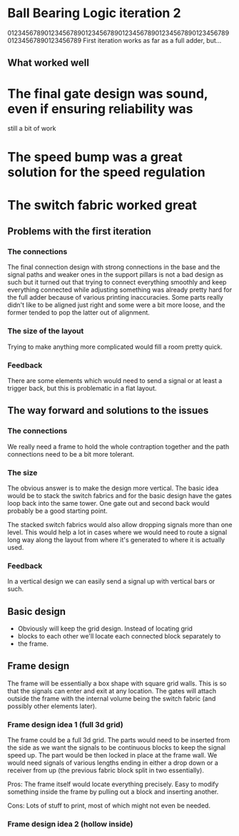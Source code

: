 # Ball Bearing Logic iteration 2
01234567890123456789012345678901234567890123456789012345678901234567890123456789
First iteration works as far as a full adder, but...

## What worked well

# The final gate design was sound, even if ensuring reliability was
  still a bit of work

# The speed bump was a great solution for the speed regulation

# The switch fabric worked great

## Problems with the first iteration

### The connections

The final connection design with strong connections in the base and
the signal paths and weaker ones in the support pillars is not a bad
design as such but it turned out that trying to connect everything
smoothly and keep everything connected while adjusting something was
already pretty hard for the full adder because of various printing
inaccuracies. Some parts really didn't like to be aligned just right
and some were a bit more loose, and the former tended to pop the
latter out of alignment.

### The size of the layout

Trying to make anything more complicated would fill a room pretty
quick.

### Feedback

There are some elements which would need to send a signal or at least
a trigger back, but this is problematic in a flat layout.

## The way forward and solutions to the issues

### The connections

We really need a frame to hold the whole contraption together and the
path connections need to be a bit more tolerant.

### The size

The obvious answer is to make the design more vertical. The basic idea
would be to stack the switch fabrics and for the basic design have the
gates loop back into the same tower. One gate out and second back
would probably be a good starting point.

The stacked switch fabrics would also allow dropping signals more than
one level.  This would help a lot in cases where we would need to
route a signal long way along the layout from where it's generated to
where it is actually used.

### Feedback

In a vertical design we can easily send a signal up with vertical bars
or such.

## Basic design

* Obviously will keep the grid design.  Instead of locating grid
* blocks to each other we'll locate each connected block separately to
* the frame.

## Frame design

The frame will be essentially a box shape with square grid walls. This
is so that the signals can enter and exit at any location. The gates
will attach outside the frame with the internal volume being the
switch fabric (and possibly other elements later).

### Frame design idea 1 (full 3d grid)

The frame could be a full 3d grid. The parts would need to be inserted
from the side as we want the signals to be continuous blocks to keep
the signal speed up. The part would be then locked in place at the
frame wall. We would need signals of various lengths ending in either
a drop down or a receiver from up (the previous fabric block split in
two essentially).

Pros: The frame itself would locate everything precisely. Easy to
modify something inside the frame by pulling out a block and inserting
another.

Cons: Lots of stuff to print, most of which might not even be needed.

### Frame design idea 2 (hollow inside)

